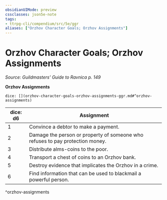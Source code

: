 ```yaml
---
obsidianUIMode: preview
cssclasses: json5e-note
tags:
- ttrpg-cli/compendium/src/5e/ggr
aliases: ["Orzhov Character Goals; Orzhov Assignments"]
---
```

# Orzhov Character Goals; Orzhov Assignments
*Source: Guildmasters' Guide to Ravnica p. 149* 

**Orzhov Assignments**

`dice: [](orzhov-character-goals-orzhov-assignments-ggr.md#^orzhov-assignments)`

| dice: d6 | Assignment |
|----------|------------|
| 1 | Convince a debtor to make a payment. |
| 2 | Damage the person or property of someone who refuses to pay protection money. |
| 3 | Distribute alms-coins to the poor. |
| 4 | Transport a chest of coins to an Orzhov bank. |
| 5 | Destroy evidence that implicates the Orzhov in a crime. |
| 6 | Find information that can be used to blackmail a powerful person. |
^orzhov-assignments